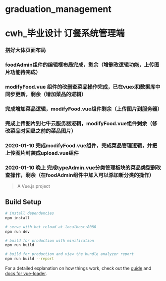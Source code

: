 # graduation_management

# cwh_毕业设计 订餐系统管理端

### 搭好大体页面布局

### foodAdmin组件的编辑框布局完成，剩余（增删改逻辑功能，上传图片功能待完成）

### modifyFood.vue 组件的改删查菜品操作完成，已在vuex和数据库中同步更新，剩余（增加菜品的逻辑）

### 完成增加菜品逻辑，modifyFood.vue组件剩余（上传图片到服务器）

### 完成上传图片到七牛云服务器逻辑，modifyFood.vue组件剩余（修改菜品时回显之前的菜品图片）

### 2020-01-10  完成modifyFood.vue组件，完成菜品管理逻辑，并把上传图片封装成upload.vue组件

### 2020-01-10 晚上 完成typeAdmin.vue分类管理板块的菜品类型删改查操作，剩余（在foodAdmin组件中加入可以添加新分类的操作）
> A Vue.js project

## Build Setup

``` bash
# install dependencies
npm install

# serve with hot reload at localhost:8080
npm run dev

# build for production with minification
npm run build

# build for production and view the bundle analyzer report
npm run build --report
```

For a detailed explanation on how things work, check out the [guide](http://vuejs-templates.github.io/webpack/) and [docs for vue-loader](http://vuejs.github.io/vue-loader).
